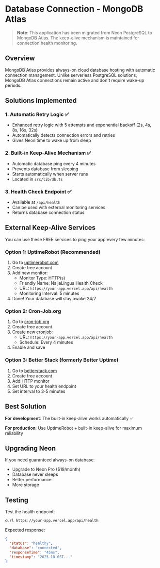# Database Connection - MongoDB Atlas

> **Note**: This application has been migrated from Neon PostgreSQL to MongoDB Atlas.
> The keep-alive mechanism is maintained for connection health monitoring.

## Overview

MongoDB Atlas provides always-on cloud database hosting with automatic connection management. Unlike serverless PostgreSQL solutions, MongoDB Atlas connections remain active and don't require wake-up periods.

## Solutions Implemented

### 1. Automatic Retry Logic ✅
- Enhanced retry logic with 5 attempts and exponential backoff (2s, 4s, 8s, 16s, 32s)
- Automatically detects connection errors and retries
- Gives Neon time to wake up from sleep

### 2. Built-in Keep-Alive Mechanism ✅
- Automatic database ping every 4 minutes
- Prevents database from sleeping
- Starts automatically when server runs
- Located in `src/lib/db.ts`

### 3. Health Check Endpoint ✅
- Available at `/api/health`
- Can be used with external monitoring services
- Returns database connection status

## External Keep-Alive Services

You can use these FREE services to ping your app every few minutes:

### Option 1: UptimeRobot (Recommended)
1. Go to [uptimerobot.com](https://uptimerobot.com)
2. Create free account
3. Add new monitor:
   - Monitor Type: HTTP(s)
   - Friendly Name: NaijaLingua Health Check
   - URL: `https://your-app.vercel.app/api/health`
   - Monitoring Interval: 5 minutes
4. Done! Your database will stay awake 24/7

### Option 2: Cron-Job.org
1. Go to [cron-job.org](https://cron-job.org)
2. Create free account
3. Create new cronjob:
   - URL: `https://your-app.vercel.app/api/health`
   - Schedule: Every 4 minutes
4. Enable and save

### Option 3: Better Stack (formerly Better Uptime)
1. Go to [betterstack.com](https://betterstack.com/uptime)
2. Create free account
3. Add HTTP monitor
4. Set URL to your health endpoint
5. Set interval to 3-5 minutes

## Best Solution

**For development**: The built-in keep-alive works automatically ✅

**For production**: Use UptimeRobot + built-in keep-alive for maximum reliability

## Upgrading Neon

If you need guaranteed always-on database:
- Upgrade to Neon Pro ($19/month)
- Database never sleeps
- Better performance
- More storage

## Testing

Test the health endpoint:
```bash
curl https://your-app.vercel.app/api/health
```

Expected response:
```json
{
  "status": "healthy",
  "database": "connected",
  "responseTime": "45ms",
  "timestamp": "2025-10-06T..."
}
```
